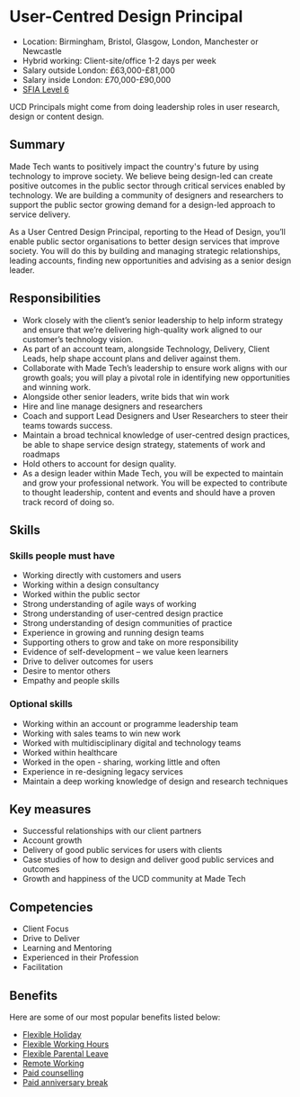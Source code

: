 # User-Centred Design Principal

- Location: Birmingham, Bristol, Glasgow, London, Manchester or Newcastle
- Hybrid working: Client-site/office 1-2 days per week
- Salary outside London: £63,000-£81,000
- Salary inside London: £70,000-£90,000 
- [SFIA Level 6](sfia/ucd_principal.md)

UCD Principals might come from doing leadership roles in user research, design or content design. 

## Summary

Made Tech wants to positively impact the country's future by using technology to improve society. We believe being design-led can create positive outcomes in the public sector through critical services enabled by technology. We are building a community of designers and researchers to support the public sector growing demand for a design-led approach to service delivery. 

As a User Centred Design Principal, reporting to the Head of Design, you’ll enable public sector organisations to better design services that improve society. You will do this by building and managing strategic relationships, leading accounts, finding new opportunities and advising as a senior design leader.

## Responsibilities 

- Work closely with the client’s senior leadership to help inform strategy and ensure that we’re delivering high-quality work aligned to our customer’s technology vision.
- As part of an account team, alongside Technology, Delivery, Client Leads, help shape account plans and deliver against them.
- Collaborate with Made Tech’s leadership to ensure work aligns with our growth goals; you will play a pivotal role in identifying new opportunities and winning work. 
- Alongside other senior leaders, write bids that win work
- Hire and line manage designers and researchers
- Coach and support Lead Designers and User Researchers to steer their teams towards success. 
- Maintain a broad technical knowledge of user-centred design practices, be able to shape service design strategy, statements of work and roadmaps
- Hold others to account for design quality.
- As a design leader within Made Tech, you will be expected to maintain and grow your professional network. You will be expected to contribute to thought leadership, content and events and should have a proven track record of doing so.

## Skills

### Skills people must have

- Working directly with customers and users
- Working within a design consultancy
- Worked within the public sector
- Strong understanding of agile ways of working
- Strong understanding of user-centred design practice
- Strong understanding of design communities of practice
- Experience in growing and running design teams
- Supporting others to grow and take on more responsibility
- Evidence of self-development – we value keen learners
- Drive to deliver outcomes for users
- Desire to mentor others
- Empathy and people skills

### Optional skills

- Working within an account or programme leadership team
- Working with sales teams to win new work
- Worked with multidisciplinary digital and technology teams
- Worked within healthcare
- Worked in the open - sharing, working little and often
- Experience in re-designing legacy services
- Maintain a deep working knowledge of design and research techniques

## Key measures

- Successful relationships with our client partners
- Account growth
- Delivery of good public services for users with clients
- Case studies of how to design and deliver good public services and outcomes
- Growth and happiness of the UCD community at Made Tech

## Competencies 

- Client Focus
- Drive to Deliver
- Learning and Mentoring
- Experienced in their Profession
- Facilitation

## Benefits

Here are some of our most popular benefits listed below:

- [Flexible Holiday](../benefits/flexible_holiday.md)
- [Flexible Working Hours](../benefits/working_hours.md)
- [Flexible Parental Leave](../guides/welfare/parental_leave.md)
- [Remote Working](../benefits/remote_working.md)
- [Paid counselling](../guides/welfare/paid_counselling.md)
- [Paid anniversary break](../benefits/paid_anniversary_break.md)


